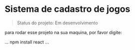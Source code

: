 # Sistema de cadastro de jogos

>Status do projeto: Em desenvolvimento

para rodar esse projeto na sua maquina, por favor digite:

...
npm install react
...
